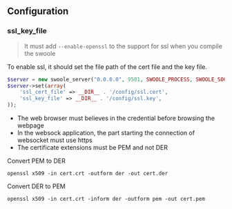 ## Configuration 

### ssl_key_file

> It must add `--enable-openssl` to the support for ssl when you compile the swoole

To enable ssl, it should set the file path of the cert file and the key file.

```php
$server = new swoole_server("0.0.0.0", 9501, SWOOLE_PROCESS, SWOOLE_SOCK_TCP | SWOOLE_SSL);
$server->set(array(
    'ssl_cert_file' => __DIR__ . '/config/ssl.cert',
    'ssl_key_file' => __DIR__ . '/config/ssl.key',
));
```

 - The web browser must believes in the credential before browsing the webpage
 - In the websock application, the part starting the connection of websocket must use https
 - The certificate extensions must be PEM and not DER

Convert PEM to DER
```
openssl x509 -in cert.crt -outform der -out cert.der
```
Convert DER to PEM
```
openssl x509 -in cert.crt -inform der -outform pem -out cert.pem
```
